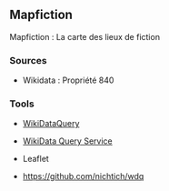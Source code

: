 
## Mapfiction

Mapfiction : La carte des lieux de fiction

### Sources

* Wikidata : Propriété 840

### Tools
* [WikiDataQuery](https://wdq.wmflabs.org/api_documentation.html)
* [WikiData Query Service](https://query.wikidata.org/)
* Leaflet

* https://github.com/nichtich/wdq

